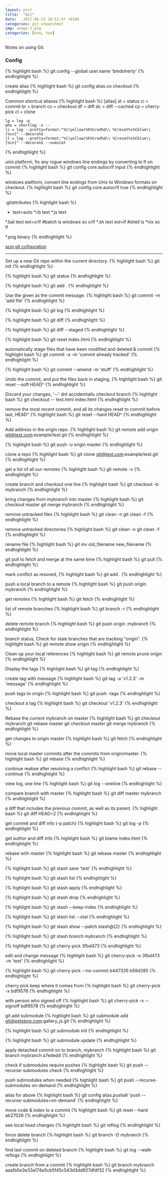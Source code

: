```yaml
---
layout: post
title:  "Git"
date:   2017-06-23 10:51:47 +0100
categories: git cheatsheet
img: image-1.png
categories: [one, two]
---
```


Notes on using Git.

<h3>Config</h3>
{% highlight bash %}
git config --global user.name 'bmdoherty'
{% endhighlight %}

create alias
{% highlight bash %}
git config alias.co checkout
{% endhighlight %}

Common shortcut aliases
{% highlight bash %}
[alias]
    st = status
    ci = commit
    br = branch
    co = checkout
    df = diff
    dc = diff --cached
    cp = cherry-pick
    cl = clone

    lg = log -p
    who = shortlog -s --
    ls = log --pretty=format:"%C(yellow)%h%Cred%d\\ %Creset%s%Cblue\\ [%cn]" --decorate
    ll = log --pretty=format:"%C(yellow)%h%Cred%d\\ %Creset%s%Cblue\\ [%cn]" --decorate --numstat
{% endhighlight %}

unix platform, fix any rogue windows line endings by converting to lf on commit
{% highlight bash %}
git config core.autocrlf input
{% endhighlight %}

windows platform, convert line endings from Unix to Windows formats on checkout.
{% highlight bash %}
git config core.autocrlf true
{% endhighlight %}

.gitattributes
{% highlight bash %}
*    text=auto
*.rb text
*.js text

*.bat text eol=crlf #batch is windows so crlf
*.sh text eol=lf #shell is *nix so lf

*.png binary
{% endhighlight %}

<a href="https://git-scm.com/book/en/v2/Customizing-Git-Git-Configuration">scm git cofiguration</a>
<hr>

Set up a new Git repo within the current directory.
{% highlight bash %}
git init
{% endhighlight %}

{% highlight bash %}
git status
{% endhighlight %}

{% highlight bash %}
git add .
{% endhighlight %}

Use the given <msg> as the commit message. 
{% highlight bash %}
git commit -m 'add file'
{% endhighlight %}

{% highlight bash %}
git log
{% endhighlight %}

{% highlight bash %}
git diff
{% endhighlight %}

{% highlight bash %}
git diff --staged
{% endhighlight %}

{% highlight bash %}
git reset index.html
{% endhighlight %}

automatically stage files that have been modified and deleted & commit
{% highlight bash %}
git commit -a -m 'commit already tracked'
{% endhighlight %}

{% highlight bash %}
git commit --amend -m 'stuff'
{% endhighlight %}

Undo the commit, and put the files back in staging.
{% highlight bash %}
git reset --soft HEAD^
{% endhighlight %}

Discard your changes, '--' dnt accidemtallu checkout branch 
{% highlight bash %}
git checkout -- test.html index.html
{% endhighlight %}

remove the most recent commit, and all its changes reset to commit before last, HEAD^
{% highlight bash %}
git reset --hard HEAD^
{% endhighlight %}

Add address in the origin repo.
{% highlight bash %}
git remote add origin git@test.com:example/test.git
{% endhighlight %}

{% highlight bash %}
git push -u origin master
{% endhighlight %}

clone a repo
{% highlight bash %}
git clone git@test.com:example/test.git
{% endhighlight %}

get a list of all our remotes
{% highlight bash %}
git remote -v
{% endhighlight %}

create branch and checkout one line
{% highlight bash %}
git checkout -b mybranch
{% endhighlight %}

bring changes from mybranch into master
{% highlight bash %}
git checkout master
git merge mybranch
{% endhighlight %}

remove untracked files
{% highlight bash %}
git clean -n
git clean -f
{% endhighlight %}

remove untracked directories
{% highlight bash %}
git clean -n
git clean -f
{% endhighlight %}

rename file
{% highlight bash %}
git mv old_filename new_filename
{% endhighlight %}

git pull to fetch and merge at the same time
{% highlight bash %}
git pull
{% endhighlight %}

mark conflict as resoved, 
{% highlight bash %}
git add .
{% endhighlight %}

push a local branch to a remote
{% highlight bash %}
git push origin mybranch
{% endhighlight %}

get remotes
{% highlight bash %}
git fetch
{% endhighlight %}

list of remote branches
{% highlight bash %}
git branch -r
{% endhighlight %}

delete remote branch
{% highlight bash %}
git push origin :mybranch
{% endhighlight %}

branch status, Check for stale branches that are tracking "origin".
{% highlight bash %}
git remote show origin
{% endhighlight %}

Clean up your local references
{% highlight bash %}
git remote prune origin
{% endhighlight %}

Display the tags
{% highlight bash %}
git tag
{% endhighlight %}

create tag with message
{% highlight bash %}
git tag -a 'v1.2.3' -m 'message'
{% endhighlight %}

push tags to origin
{% highlight bash %}
git push -tags
{% endhighlight %}

checkout a tag
{% highlight bash %}
git checkout 'v1.2.3'
{% endhighlight %}

Rebase the current mybranch on master
{% highlight bash %}
git checkout mybranch
git rebase master
git checkout master
git merge mybranch
{% endhighlight %}

get changes to origin master
{% highlight bash %}
git fetch
{% endhighlight %}

move local master commits after the commits from origin/master.
{% highlight bash %}
git rebase
{% endhighlight %}

continue reabse after resolving a conflict
{% highlight bash %}
git rebase --continue
{% endhighlight %}

view log, one line
{% highlight bash %}
git log --oneline
{% endhighlight %}

compare branch with master
{% highlight bash %}
git diff master mybranch
{% endhighlight %}

a diff that includes the previous commit, as well as its parent.
{% highlight bash %}
git diff HEAD~2
{% endhighlight %}

get commit and diff info (-p patch)
{% highlight bash %}
git log -p
{% endhighlight %}

get author and diff info
{% highlight bash %}
git blame index.html
{% endhighlight %}



rebase with master
{% highlight bash %}
git rebase master
{% endhighlight %}

{% highlight bash %}
git stash save 'test'
{% endhighlight %}

{% highlight bash %}
git stash list
{% endhighlight %}

{% highlight bash %}
git stash apply
{% endhighlight %}

{% highlight bash %}
git stash drop
{% endhighlight %}

{% highlight bash %}
git stash --keep-index
{% endhighlight %}

{% highlight bash %}
git stash list --stat
{% endhighlight %}

{% highlight bash %}
git stash show --patch stash@{2}
{% endhighlight %}

{% highlight bash %}
git stash branch mybranch
{% endhighlight %}



{% highlight bash %}
git cherry-pick 3fbd473
{% endhighlight %}

edit and change message
{% highlight bash %}
git cherry-pick -e 3fbd473 -m 'test'
{% endhighlight %}

{% highlight bash %}
git cherry-pick --no-commit b447335 b59d285
{% endhighlight %}

cherry pick keep where it comes from
{% highlight bash %}
git cherry-pick -x bdf9578
{% endhighlight %}

with person who signed off
{% highlight bash %}
git cherry-pick -x --signoff bdf9578
{% endhighlight %}

git add submodule
{% highlight bash %}
git submodule add git@petstore.com:gallery_js.git
{% endhighlight %}

{% highlight bash %}
git submodule init
{% endhighlight %}

{% highlight bash %}
git submodule update
{% endhighlight %}

apply detached commit on to branch, mybranch
{% highlight bash %}
git branch mybranch a7eded4
{% endhighlight %}

check if submodules require pushes
{% highlight bash %}
git push --recurse-submodules check
{% endhighlight %}

push submodules when needed
{% highlight bash %}
git push --recurse-submodules on-demand
{% endhighlight %}

alias for above
{% highlight bash %}
git config alias.pushall 'push --recurse-submodules=on-demand'
{% endhighlight %}

move code & index to a commit
{% highlight bash %}
git reset --hard ab27026
{% endhighlight %}

see local head changes
{% highlight bash %}
git reflog
{% endhighlight %}

force delete branch
{% highlight bash %}
git branch -D mybranch
{% endhighlight %}

find last commit on deleted branch
{% highlight bash %}
git log --walk-reflogs
{% endhighlight %}

create branch from a commit
{% highlight bash %}
git branch mybranch aaafb5e3e33a174a5cb5f45c543d3dd927dfdf32
{% endhighlight %}